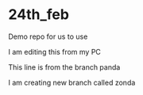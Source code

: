 # 24th_feb

Demo repo for us to use

I am editing this from my PC

This line is from the branch panda

I am creating new branch called zonda